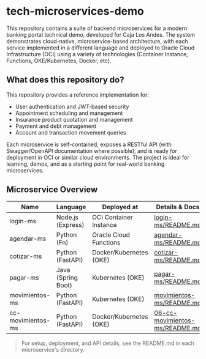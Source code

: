 
# tech-microservices-demo

This repository contains a suite of backend microservices for a modern banking portal technical demo, developed for Caja Los Andes. The system demonstrates cloud-native, microservice-based architecture, with each service implemented in a different language and deployed to Oracle Cloud Infrastructure (OCI) using a variety of technologies (Container Instance, Functions, OKE/Kubernetes, Docker, etc).

## What does this repository do?

This repository provides a reference implementation for:
- User authentication and JWT-based security
- Appointment scheduling and management
- Insurance product quotation and management
- Payment and debt management
- Account and transaction movement queries

Each microservice is self-contained, exposes a RESTful API (with Swagger/OpenAPI documentation where possible), and is ready for deployment in OCI or similar cloud environments. The project is ideal for learning, demos, and as a starting point for real-world banking microservices.

## Microservice Overview

| Name                    | Language         | Deployed at                | Details & Docs                                  |
|-------------------------|------------------|----------------------------|-------------------------------------------------|
| login-ms                | Node.js (Express)| OCI Container Instance     | [login-ms/README.md](01-login-ms/README.md)     |
| agendar-ms              | Python (Fn)      | Oracle Cloud Functions     | [agendar-ms/README.md](02-agendar-ms/README.md) |
| cotizar-ms              | Python (FastAPI) | Docker/Kubernetes (OKE)    | [cotizar-ms/README.md](03-cotizar-ms/README.md) |
| pagar-ms                | Java (Spring Boot)| Kubernetes (OKE)          | [pagar-ms/README.md](04-pagar-ms/README.md)     |
| movimientos-ms          | Python (FastAPI) | Kubernetes (OKE)           | [movimientos-ms/README.md](05-movimientos-ms/README.md) |
| cc-movimientos-ms       | Python (FastAPI) | Docker/Kubernetes (OKE)    | [06-cc-movimientos-ms/README.md](06-cc-movimientos-ms/README.md) |

> For setup, deployment, and API details, see the README.md in each microservice's directory.
